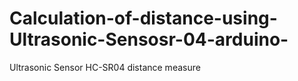 # Calculation-of-distance-using-Ultrasonic-Sensosr-04-arduino-
Ultrasonic Sensor HC-SR04 distance measure
